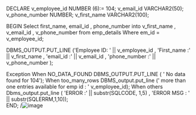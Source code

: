 DECLARE
v_employee_id NUMBER (6):= 104;
v_email_id VARCHAR2(50);
v_phone_number NUMBER;
v_first_name VARCHAR2(100);
 
BEGIN
 Select first_name, email_id , phone_number  into v_first_name , v_email_id , v_phone_number from emp_details Where em_id = v_employee_id;


DBMS_OUTPUT.PUT_LINE ('Employee ID: ' || v_employee_id , 'First_name :' || v_first_name ,   'email_id  :'  || v_email_id , 'phone_number :' || v_phone_number );

Exception 
When NO_DATA_FOUND
	DBMS_OUTPUT.PUT_LINE ( ' No data found for 104');
When too_many_rows
	DBMS_output.put_line (' more than one entries available for emp id : ' v_employee_id);
When others 
	Dbms_output.put_line (  'ERROR  :' || substr(SQLCODE, 1,5) , 
					'ERROR MSG : ' || substr(SQLERRM,1,10));  
END;
/![image](https://github.com/mkcearun89/mkcearun89/assets/144054180/e4b2a299-f149-4621-bdc9-d4a15f70fcd9)
